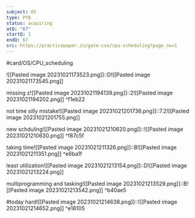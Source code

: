 ```yaml
---
subject: OS
type: PYQ
status: acquiring
atQ: "67"
startQ: 1
endQ: 67
src: https://practicepaper.in/gate-cse/cpu-scheduling?page_no=1
---
```

#card/OS/CPU_scheduling


![[Pasted image 20231021173523.png]]::D![[Pasted image 20231021173545.png]] <!--SR:!2023-11-16,17,290-->

missing z![[Pasted image 20231021194139.png]]::2![[Pasted image 20231021194202.png]] ^f1eb22 <!--SR:!2023-10-29,4,272-->

not time silly mistake![[Pasted image 20231021201736.png]]::7.2![[Pasted image 20231021201755.png]] <!--SR:!2023-11-18,17,292-->

new schduling![[Pasted image 20231021210620.png]]::![[Pasted image 20231021210630.png]] ^f87c5f <!--SR:!2023-11-13,14,292-->

taking time![[Pasted image 20231021211326.png]]::B![[Pasted image 20231021211351.png]] ^e6ba1f <!--SR:!2023-10-29,4,272-->

least utilization![[Pasted image 20231021213154.png]]::D![[Pasted image 20231021213224.png]] <!--SR:!2023-11-14,15,292-->

multiprogramming and tasking![[Pasted image 20231021213529.png]]::B![[Pasted image 20231021213542.png]] ^b40ae5 <!--SR:!2023-11-07,6,250-->

#today hard![[Pasted image 20231021214638.png]]::![[Pasted image 20231021214652.png]] ^e18105